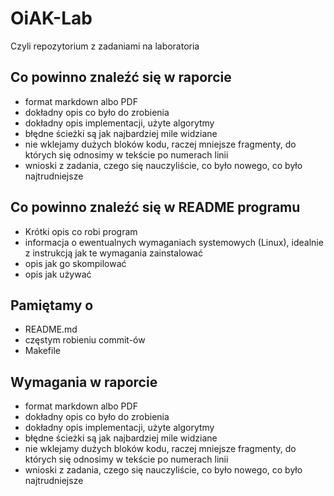 # OiAK-Lab

Czyli repozytorium z zadaniami na laboratoria
## Co powinno znaleźć się w raporcie

* format markdown albo PDF
* dokładny opis co było do zrobienia
* dokładny opis implementacji, użyte algorytmy
* błędne ścieżki są jak najbardziej mile widziane
* nie wklejamy dużych bloków kodu, raczej mniejsze fragmenty, do których się odnosimy w tekście po numerach linii
* wnioski z zadania, czego się nauczyliście, co było nowego, co było najtrudniejsze

## Co powinno znaleźć się w README programu

* Krótki opis co robi program
* informacja o ewentualnych wymaganiach systemowych (Linux), idealnie z instrukcją jak te wymagania zainstalować
* opis jak go skompilować
* opis jak używać

## Pamiętamy o

* README.md
* częstym robieniu commit-ów
* Makefile

## Wymagania w raporcie

* format markdown albo PDF
* dokładny opis co było do zrobienia
* dokładny opis implementacji, użyte algorytmy
* błędne ścieżki są jak najbardziej mile widziane
* nie wklejamy dużych bloków kodu, raczej mniejsze fragmenty, do których się odnosimy w tekście po numerach linii
* wnioski z zadania, czego się nauczyliście, co było nowego, co było najtrudniejsze